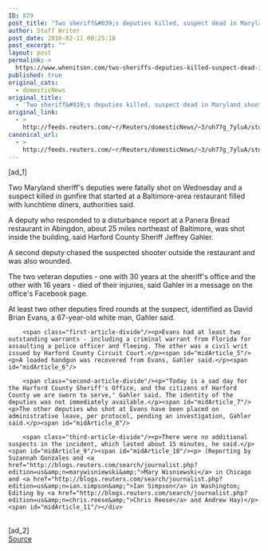 ```yaml
---
ID: 879
post_title: 'Two sheriff&#039;s deputies killed, suspect dead in Maryland shooting'
author: Staff Writer
post_date: 2016-02-11 00:25:18
post_excerpt: ""
layout: post
permalink: >
  https://www.whenitson.com/two-sheriffs-deputies-killed-suspect-dead-in-maryland-shooting/
published: true
original_cats:
  - domesticNews
original_title:
  - 'Two sheriff&#039;s deputies killed, suspect dead in Maryland shooting'
original_link:
  - >
    http://feeds.reuters.com/~r/Reuters/domesticNews/~3/uh77g_7yluA/story01.htm
canonical_url:
  - >
    http://feeds.reuters.com/~r/Reuters/domesticNews/~3/uh77g_7yluA/story01.htm
---
```

 [ad_1]
<br><div id="articleText">
<span id="midArticle_start"/>

<span class="focusParagraph" readability="4"><p><span class="articleLocatio&lt;/span&gt;n">Two Maryland sheriff's deputies were fatally shot on Wednesday and a suspect killed in gunfire that started at a Baltimore-area restaurant filled with lunchtime diners, authorities said.</span></p></span><span id="midArticle_0"/><p>A deputy who responded to a disturbance report at a Panera Bread restaurant in Abingdon, about 25 miles northeast of Baltimore, was shot inside the building, said Harford County Sheriff Jeffrey Gahler. </p><span id="midArticle_1"/><p>A second deputy chased the suspected shooter outside the restaurant and was also wounded. </p><span id="midArticle_2"/><p>The two veteran deputies - one with 30 years at the sheriff's office and the other with 16 years - died of their injuries, said Gahler in a message on the office's Facebook page.</p><span id="midArticle_3"/><p>At least two other deputies fired rounds at the suspect, identified as David Brian Evans, a 67-year-old white man, Gahler said.</p><span id="midArticle_4"/>
        
        <span class="first-article-divide"/><p>Evans had at least two outstanding warrants - including a criminal warrant from Florida for assaulting a police officer and fleeing. The other was a civil writ issued by Harford County Circuit Court.</p><span id="midArticle_5"/><p>A loaded handgun was recovered from Evans, Gahler said.</p><span id="midArticle_6"/>
        
        <span class="second-article-divide"/><p>"Today is a sad day for the Harford County Sheriff's Office, and the citizens of Harford County we are sworn to serve," Gahler said. The identity of the deputies was not immediately available.</p><span id="midArticle_7"/><p>The other deputies who shot at Evans have been placed on administrative leave, per protocol, pending an investigation, Gahler said.</p><span id="midArticle_8"/>
        
        <span class="third-article-divide"/><p>There were no additional suspects in the incident, which lasted about 15 minutes, he said.</p><span id="midArticle_9"/><span id="midArticle_10"/><p> (Reporting by Suzannah Gonzales and <a href="http://blogs.reuters.com/search/journalist.php?edition=us&amp;n=marywisniewski&amp;">Mary Wisniewski</a> in Chicago and <a href="http://blogs.reuters.com/search/journalist.php?edition=us&amp;n=ian.simpson&amp;">Ian Simpson</a> in Washington; Editing by <a href="http://blogs.reuters.com/search/journalist.php?edition=us&amp;n=chris.reese&amp;">Chris Reese</a> and Andrew Hay)</p><span id="midArticle_11"/></div>
<br>[ad_2]
<br><a href="http://feeds.reuters.com/~r/Reuters/domesticNews/~3/uh77g_7yluA/story01.htm">Source </a>